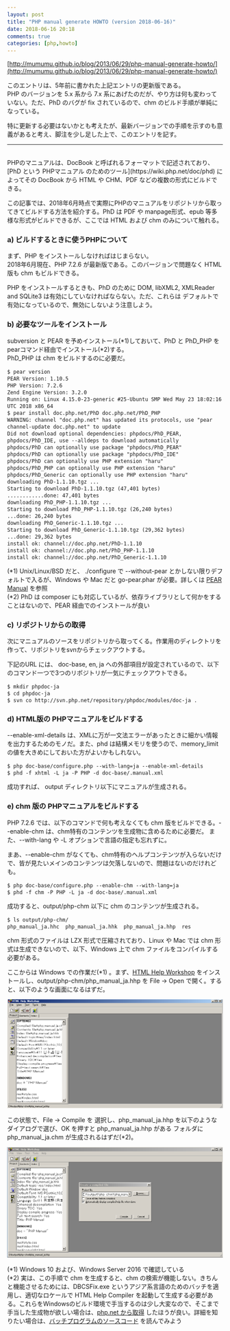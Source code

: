 ```yaml
---
layout: post
title: "PHP manual generate HOWTO (version 2018-06-16)"
date: 2018-06-16 20:18
comments: true
categories: [php,howto]
---
```

[http://mumumu.github.io/blog/2013/06/29/php-manual-generate-howto/](http://mumumu.github.io/blog/2013/06/29/php-manual-generate-howto/)

このエントリは、5年前に書かれた上記エントリの更新版である。  
PHP のバージョンを 5.x 系から 7.x 系にあげたのだが、やり方は何も変わっていない。ただ、PhD のバグが fix されているので、chm のビルド手順が単純になっている。

特に更新する必要はないかとも考えたが、最新バージョンでの手順を示すのも意義があると考え、脚注を少し足した上で、このエントリを記す。

----
<br />
PHPのマニュアルは、DocBook と呼ばれるフォーマットで記述されており、[PhD という PHPマニュアル のためのツール](https://wiki.php.net/doc/phd) によってその DocBook から HTML や CHM、PDF などの複数の形式にビルドできる。

この記事では、2018年6月時点で実際にPHPのマニュアルをリポジトリから取ってきてビルドする方法を紹介する。PhD は PDF や manpage形式、epub 等多様な形式がビルドできるが、ここでは HTML および chm のみについて触れる。

### a) ビルドするときに使うPHPについて

まず、PHP をインストールしなければはじまらない。  
2018年6月現在、PHP 7.2.6 が最新版である。このバージョンで問題なく HTML 版も chm もビルドできる。

PHP をインストールするときも、PhD のために DOM, libXML2, XMLReader and SQLite3 は有効にしていなければならない。ただ、これらは デフォルトで有効になっているので、無効にしないよう注意しよう。

### b) 必要なツールをインストール

subversion と PEAR を予めインストール(\*1)しておいて、PhD と PhD_PHP をpearコマンド経由でインストール(\*2)する。  
PhD_PHP は chm をビルドするのに必要だ。

	$ pear version
	PEAR Version: 1.10.5
	PHP Version: 7.2.6
	Zend Engine Version: 3.2.0
    Running on: Linux 4.15.0-23-generic #25-Ubuntu SMP Wed May 23 18:02:16 UTC 2018 x86_64
	$ pear install doc.php.net/PhD doc.php.net/PhD_PHP
	WARNING: channel "doc.php.net" has updated its protocols, use "pear channel-update doc.php.net" to update
	Did not download optional dependencies: phpdocs/PhD_PEAR, phpdocs/PhD_IDE, use --alldeps to download automatically
	phpdocs/PhD can optionally use package "phpdocs/PhD_PEAR"
	phpdocs/PhD can optionally use package "phpdocs/PhD_IDE"
	phpdocs/PhD can optionally use PHP extension "haru"
	phpdocs/PhD_PHP can optionally use PHP extension "haru"
	phpdocs/PhD_Generic can optionally use PHP extension "haru"
	downloading PhD-1.1.10.tgz ...
	Starting to download PhD-1.1.10.tgz (47,401 bytes)
	............done: 47,401 bytes
	downloading PhD_PHP-1.1.10.tgz ...
	Starting to download PhD_PHP-1.1.10.tgz (26,240 bytes)
	...done: 26,240 bytes
	downloading PhD_Generic-1.1.10.tgz ...
	Starting to download PhD_Generic-1.1.10.tgz (29,362 bytes)
	...done: 29,362 bytes
	install ok: channel://doc.php.net/PhD-1.1.10
	install ok: channel://doc.php.net/PhD_PHP-1.1.10
	install ok: channel://doc.php.net/PhD_Generic-1.1.10

(\*1) Unix/Linux/BSD だと、 ./configure で --without-pear とかしない限りデフォルトで入るが、Windows や Mac だと go-pear.phar が必要。詳しくは [PEAR Manual](http://pear.php.net/manual/en/installation.getting.php) を参照  
(\*2) PhD は composer にも対応しているが、依存ライブラリとして何かをすることはないので、PEAR 経由でのインストールが良い

### c) リポジトリからの取得

次にマニュアルのソースをリポジトリから取ってくる。作業用のディレクトリを作って、リポジトリをsvnからチェックアウトする。

下記のURL には、 doc-base, en, ja への外部項目が設定されているので、以下のコマンド一つで3つのリポジトリが一気にチェックアウトできる。

	$ mkdir phpdoc-ja
	$ cd phpdoc-ja
	$ svn co http://svn.php.net/repository/phpdoc/modules/doc-ja .

### d) HTML版の PHPマニュアルをビルドする

--enable-xml-details は、XMLに万が一文法エラーがあったときに細かい情報を出力するためのモノだ。また、phd は結構メモリを使うので、memory_limit の値を大きめにしておいた方がよいかもしれない。

	$ php doc-base/configure.php --with-lang=ja --enable-xml-details
	$ phd -f xhtml -L ja -P PHP -d doc-base/.manual.xml

成功すれば、 output ディレクトリ以下にマニュアルが生成される。

### e) chm 版の PHPマニュアルをビルドする

PHP 7.2.6 では、以下のコマンドで何も考えなくても chm 版をビルドできる。--enable-chm は、chm特有のコンテンツを生成物に含めるために必要だ。 また、--with-lang や -L オプションで言語の指定も忘れずに。

まあ、--enable-chm がなくても、chm特有のヘルプコンテンツが入らないだけで、皆が見たいメインのコンテンツは欠落しないので、問題はないのだけれども。

	$ php doc-base/configure.php --enable-chm --with-lang=ja
	$ phd -f chm -P PHP -L ja -d doc-base/.manual.xml

成功すると、output/php-chm 以下に chm のコンテンツが生成される。

	$ ls output/php-chm/
	php_manual_ja.hhc  php_manual_ja.hhk  php_manual_ja.hhp  res

chm 形式のファイルは LZX 形式で圧縮されており、Linux や Mac では chm 形式は生成できないので、以下、Windows 上で chm ファイルをコンパイルする必要がある。

ここからは Windows での作業だ(\*1) 。まず、[HTML Help Workshop](http://msdn.microsoft.com/en-us/library/ms669985.aspx) をインストールし、output/php-chm/php_manual_ja.hhp を File -> Open で開く。すると、以下のような画面になるはずだ。

![/images/html_help_workshop.png](/images/html_help_workshop.png)

この状態で、File -> Compile を 選択し、php_manual_ja.hhp を以下のようなダイアログで選び、OK を押すと 
php_manual_ja.hhp がある フォルダに php_manual_ja.chm が生成されるはずだ(\*2)。

![/images/html_help_workshop_compile.png](/images/html_help_workshop_compile.png)

(\*1) Windows 10 および、Windows Server 2016 で確認している  
(\*2) 実は、この手順で chm を生成すると、chm の検索が機能しない。きちんと機能させるためには、DBCSFix.exe というアジア系言語のためのバッチを適用し、適切なロケールで HTML Help Compiler を起動して生成する必要がある。これらをWindowsのビルド環境で手当するのは少し大変なので、そこまで手当した生成物が欲しい場合は、[php.net から取得](http://www.php.net/download-docs.php) したほうが良い。詳細を知りたい場合は、[バッチプログラムのソースコード](http://svn.php.net/viewvc/phpdoc/doc-base/trunk/scripts/build-chms.php?revision=333535&view=markup) を読んでみよう
